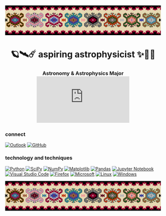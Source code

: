 <p align="center">

  ![my banner: pirotski ćilim](https://github.com/babnigg/babnigg/blob/a9b15b8aade56d0f32f7b30c28bfe7563435dc6a/pixil-frame-0.png)

</p>



<div align="center">
  
  # 🪐🛰️☄️ aspiring astrophysicist ✨🌃🔭
  ### Astronomy & Astrophysics Major  ![CV](https://github.com/babnigg/babnigg/blob/4d7b976b15d0141a042c2b3ca36046aa21e806b7/CV.pdf)

</div>



### connect

[![Outlook](https://img.shields.io/badge/Microsoft_Outlook-0078D4?style=for-the-badge&logo=microsoft-outlook&logoColor=white)](mailto:babnigg@uchicago.edu)
[![GitHub](https://img.shields.io/badge/GitHub-100000?style=for-the-badge&logo=github&logoColor=white)](https://github.com/babnigg/)



### technology and techniques
  
[![Python](https://img.shields.io/badge/python-3670A0?style=for-the-badge&logo=python&logoColor=ffdd54)](https://www.python.org/)
[![SciPy](https://img.shields.io/badge/SciPy-%230C55A5.svg?style=for-the-badge&logo=scipy&logoColor=%white)](https://scipy.org/)
[![NumPy](https://img.shields.io/badge/numpy-%23013243.svg?style=for-the-badge&logo=numpy&logoColor=white)](https://numpy.org/)
[![Matplotlib](https://img.shields.io/badge/Matplotlib-%23ffffff.svg?style=for-the-badge&logo=Matplotlib&logoColor=black)](https://matplotlib.org/)
[![Pandas](https://img.shields.io/badge/pandas-%23150458.svg?style=for-the-badge&logo=pandas&logoColor=white)](https://pandas.pydata.org/)
[![Jupyter Notebook](https://img.shields.io/badge/jupyter-%23FA0F00.svg?style=for-the-badge&logo=jupyter&logoColor=white)](https://jupyter.org/)
[![Visual Studio Code](https://img.shields.io/badge/Visual%20Studio%20Code-0078d7.svg?style=for-the-badge&logo=visual-studio-code&logoColor=white)](https://code.visualstudio.com/)
[![Firefox](https://img.shields.io/badge/Firefox-FF7139?style=for-the-badge&logo=Firefox-Browser&logoColor=white)](https://www.mozilla.org/en-US/firefox/)
[![Microsoft](https://img.shields.io/badge/Microsoft-0078D4?style=for-the-badge&logo=microsoft&logoColor=white)](https://www.microsoft.com/en-us/)
[![Linux](https://img.shields.io/badge/Linux-FCC624?style=for-the-badge&logo=linux&logoColor=black)](https://www.linux.org/)
[![Windows](https://img.shields.io/badge/Windows-0078D6?style=for-the-badge&logo=windows&logoColor=white)](https://www.microsoft.com/en-us/windows)



<p align="center">

![my banner: pirotski ćilim](https://github.com/babnigg/babnigg/blob/a9b15b8aade56d0f32f7b30c28bfe7563435dc6a/pixil-frame-0.png)

</p>
